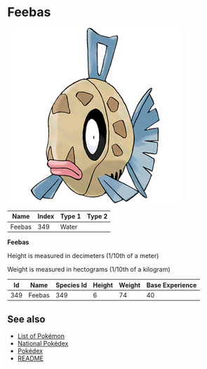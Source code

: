 # Feebas


![Feebas](images/349.png)

| **Name** | **Index** | **Type 1** | **Type 2** |
|----|----|----|----|
| Feebas | 349 | Water  |  |

**Feebas** 


Height is measured in decimeters (1/10th of a meter)

Weight is measured in hectograms (1/10th of a kilogram)

| **Id** | **Name** | **Species Id** | **Height** | **Weight** | **Base Experience** |
|--------|----------|----------------|------------|------------|---------------------|
| 349 | Feebas | 349 | 6 | 74 | 40 |


## See also

- [List of Pokémon](../pokemon.md)
- [National Pokédex](../national_pokedex.md)
- [Pokédex](../pokedex.md)
- [README](../README.md)
